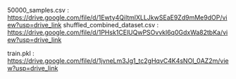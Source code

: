 50000_samples.csv : https://drive.google.com/file/d/1Ewty4QiltmlXLLJkwSEaE9Zd9mMe9dOP/view?usp=drive_link
shuffled_combined_dataset.csv :
https://drive.google.com/file/d/1PHsk1CElUQwPSOvvkl6q0GdxWa82tbKa/view?usp=drive_link

train.pkl : https://drive.google.com/file/d/1jvneLm3Jg1_tc2gHqvC4K4sNOI_0AZ2m/view?usp=drive_link

